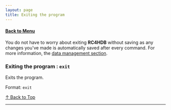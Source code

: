 ```yaml
---
layout: page
title: Exiting the program
---
```


#### [Back to Menu](../UserGuide.md)

You do not have to worry about exiting
**RC4HDB** without saving as any changes you've made is automatically saved after every command. For more information,
the [data management section](data-management.md#saving-the-data).

### Exiting the program : `exit`

Exits the program.

Format: `exit`

[↑ Back to Top](#back-to-menu)

---
